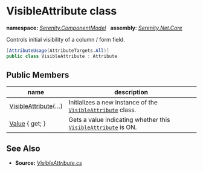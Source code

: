 # VisibleAttribute class
**namespace:** *[Serenity.ComponentModel](../README.md#serenity.componentmodel-namespace)*   **assembly**: *[Serenity.Net.Core](../README.md)*

Controls initial visibility of a column / form field.

```csharp
[AttributeUsage(AttributeTargets.All)]
public class VisibleAttribute : Attribute
```

## Public Members

| name | description |
| --- | --- |
| [VisibleAttribute](VisibleAttribute/VisibleAttribute.md)(…) | Initializes a new instance of the [`VisibleAttribute`](VisibleAttribute.md) class. |
| [Value](VisibleAttribute/Value.md) { get; } | Gets a value indicating whether this [`VisibleAttribute`](VisibleAttribute.md) is ON. |

## See Also

* **Source:** *[VisibleAttribute.cs](https://github.com/serenity-is/Serenity/blob/master/src/Serenity.Net.Core/ComponentModel/Common/VisibleAttribute.cs)*